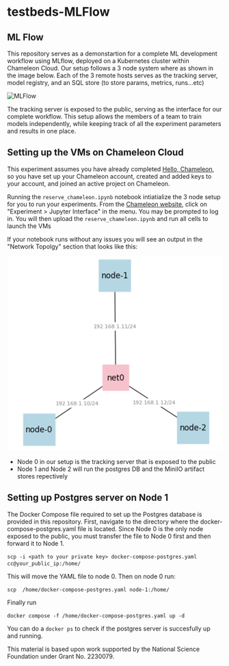 # testbeds-MLFlow

## ML Flow 

This repository serves as a demonstartion for a complete ML development workflow using MLflow, deployed on a Kubernetes cluster within Chameleon Cloud. Our setup follows a 3 node system where as shown in the image below. Each of the 3 remote hosts serves as the tracking server, model registry, and an SQL store (to store params, metrics, runs...etc) 

![MLFlow](https://mlflow.org/docs/latest/_images/scenario_5.png)

The tracking server is exposed to the public, serving as the interface for our complete workflow. This setup allows the members of a team to train models independently, while keeping track of all the experiment parameters and results in one place.

## Setting up the VMs on Chameleon Cloud

This experiment assumes you have already completed  [Hello, Chameleon](https://teaching-on-testbeds.github.io/blog/hello-chameleon), so you have set up your Chameleon account, created and added keys to your account, and joined an active project on Chameleon.

Running the  `reserve_chameleon.ipynb` notebook intiatialize the 3 node setup for you to run your experiments. From the [Chameleon website](https://chameleoncloud.org/), click on "Experiment > Jupyter Interface" in the menu. You may be prompted to log in. You will then upload the `reserve_chameleon.ipynb` and run all cells to launch the VMs

If your notebook runs without any issues you will see an output in the "Network Topolgy" section that looks like this:

![Network Topology](./images/nettop.png)


* Node 0 in our setup is the tracking server that is exposed to the public
* Node 1 and Node 2 will run the postgres DB and the MiniIO artifact stores repectively

## Setting up Postgres server on Node 1

The Docker Compose file required to set up the Postgres database is provided in this repository. First, navigate to the directory where the docker-compose-postgres.yaml file is located. Since Node 0 is the only node exposed to the public, you must transfer the file to Node 0 first and then forward it to Node 1.


```
scp -i <path to your private key> docker-compose-postgres.yaml cc@your_public_ip:/home/
```

This will move the YAML file to node 0. Then on node 0 run: 

```
scp  /home/docker-compose-postgres.yaml node-1:/home/
```

Finally run 
```
docker compose -f /home/docker-compose-postgres.yaml up -d
```

You can do a `docker ps` to check if the postgres server is succesfully up and running. 


This material is based upon work supported by the National Science Foundation under Grant No. 2230079.
